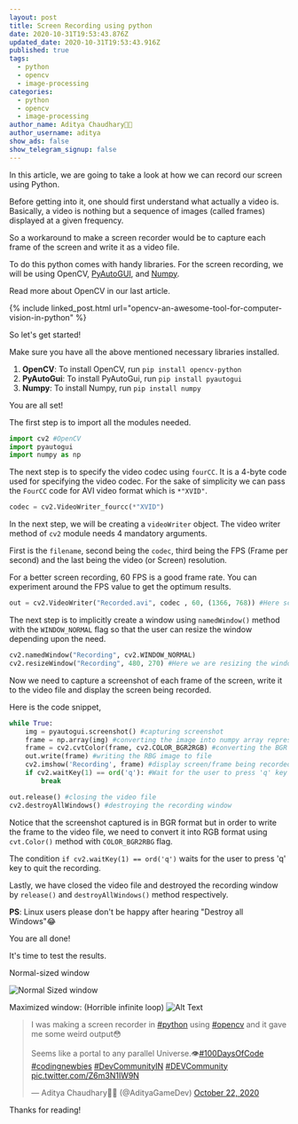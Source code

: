 ```yaml
---
layout: post
title: Screen Recording using python
date: 2020-10-31T19:53:43.876Z
updated_date: 2020-10-31T19:53:43.916Z
published: true
tags:
  - python
  - opencv
  - image-processing
categories:
  - python
  - opencv
  - image-processing
author_name: Aditya Chaudhary👨‍💻
author_username: aditya
show_ads: false
show_telegram_signup: false
---
```

In this article, we are going to take a look at how we can record our screen using Python.

Before getting into it, one should first understand what actually a video is. Basically, a video is nothing but a sequence of images (called frames) displayed at a given frequency.

So a workaround to make a screen recorder would be to capture each frame of the screen and write it as a video file.

To do this python comes with handy libraries. For the screen recording, we will be using OpenCV, [PyAutoGUI](https://pypi.org/project/PyAutoGUI/), and [Numpy](https://pythonprogramming.org/data-science-i-all-things-you-need-to-know-about-numpy/).

Read more about OpenCV in our last article.

{% include linked_post.html url="opencv-an-awesome-tool-for-computer-vision-in-python" %}

So let's get started!

Make sure you have all the above mentioned necessary libraries installed.

1. **OpenCV**: To install OpenCV, run `pip install opencv-python`
2. **PyAutoGui**: To install PyAutoGui, run `pip install pyautogui`
3. **Numpy**: To install Numpy, run `pip install numpy`

You are all set!

The first step is to import all the modules needed.

```python
import cv2 #OpenCV
import pyautogui
import numpy as np
```

The next step is to specify the video codec using `fourCC`. It is a 4-byte code used for specifying the video codec. For the sake of simplicity we can pass the `FourCC` code for AVI video format which is `*"XVID"`.

```python
codec = cv2.VideoWriter_fourcc(*"XVID")
```

In the next step, we will be creating a `videoWriter` object.
The video writer method of `cv2` module needs 4 mandatory arguments.

First is the `filename`, second being the `codec`, third being the FPS (Frame per second) and the last being the video (or Screen) resolution.

For a better screen recording, 60 FPS is a good frame rate. You can experiment around the FPS value to get the optimum results.
 
```python
out = cv2.VideoWriter("Recorded.avi", codec , 60, (1366, 768)) #Here screen resolution is 1366 x 768, you can change it depending upon your need
```

The next step is to implicitly create a window using `namedWindow()` method with the `WINDOW_NORMAL` flag so that the user can resize the window depending upon the need.

```python
cv2.namedWindow("Recording", cv2.WINDOW_NORMAL)
cv2.resizeWindow("Recording", 480, 270) #Here we are resizing the window to 480x270 so that the program doesn't run in full screen in the beginning
```

Now we need to capture a screenshot of each frame of the screen, write it to the video file and display the screen being recorded.

Here is the code snippet,

```python
while True:
    img = pyautogui.screenshot() #capturing screenshot
    frame = np.array(img) #converting the image into numpy array representation
    frame = cv2.cvtColor(frame, cv2.COLOR_BGR2RGB) #converting the BGR image into RGB image
    out.write(frame) #writing the RBG image to file
    cv2.imshow('Recording', frame) #display screen/frame being recorded
    if cv2.waitKey(1) == ord('q'): #Wait for the user to press 'q' key to stop the recording
        break

out.release() #closing the video file
cv2.destroyAllWindows() #destroying the recording window
```

Notice that the screenshot captured is in BGR format but in order to write the frame to the video file, we need to convert it into RGB format using `cvt.Color()` method with `COLOR_BGR2RBG` flag.

The condition `if cv2.waitKey(1) == ord('q')` waits for the user to press 'q' key to quit the recording.

Lastly, we have closed the video file and destroyed the recording window by `release()` and `destroyAllWindows()` method respectively.


**PS**: Linux users please don't be happy after hearing "Destroy all Windows"😂

You are all done!

It's time to test the results.

Normal-sized window

![Normal Sized window ](https://dev-to-uploads.s3.amazonaws.com/i/fh8vwjx57bmvgegv2wdm.png)

Maximized window: (Horrible infinite loop)
![Alt Text](https://dev-to-uploads.s3.amazonaws.com/i/hfd9ctc4nixfzrltr8k1.png)

<blockquote class="twitter-tweet"><p lang="en" dir="ltr">I was making a screen recorder in <a href="https://twitter.com/hashtag/python?src=hash&amp;ref_src=twsrc%5Etfw">#python</a> using <a href="https://twitter.com/hashtag/opencv?src=hash&amp;ref_src=twsrc%5Etfw">#opencv</a> and it gave me some weird output😳<br><br>Seems like a portal to any parallel Universe.👁️<a href="https://twitter.com/hashtag/100DaysOfCode?src=hash&amp;ref_src=twsrc%5Etfw">#100DaysOfCode</a> <a href="https://twitter.com/hashtag/codingnewbies?src=hash&amp;ref_src=twsrc%5Etfw">#codingnewbies</a> <a href="https://twitter.com/hashtag/DevCommunityIN?src=hash&amp;ref_src=twsrc%5Etfw">#DevCommunityIN</a> <a href="https://twitter.com/hashtag/DEVCommunity?src=hash&amp;ref_src=twsrc%5Etfw">#DEVCommunity</a> <a href="https://t.co/Z6m3N1IW9N">pic.twitter.com/Z6m3N1IW9N</a></p>&mdash; Aditya Chaudhary👨‍💻 (@AdityaGameDev) <a href="https://twitter.com/AdityaGameDev/status/1319363186101866496?ref_src=twsrc%5Etfw">October 22, 2020</a></blockquote>
<script async src="https://platform.twitter.com/widgets.js" charset="utf-8"></script>

Thanks for reading!